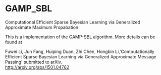 # GAMP_SBL
Computational Efficient Sparse Bayesian Learning via Generalized Approximate Maximum Propabation

This is a implementation of the GAMP-SBL algorithm. More details can be found at     

Fuwei Li, Jun Fang, Huiping Duan, Zhi Chen, Hongbin Li,'Computationally Efficient Sparse Bayesian Learning via
Generalized Approximate Message Passing' submitted to arXiv.    
http://arxiv.org/abs/1501.04762

